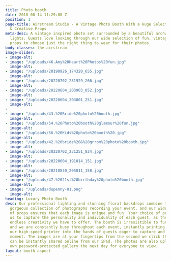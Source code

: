 ```yaml
---
title: Photo booth
date: 2018-08-14 11:29:00 Z
position: 1
page-title: Airstream Studio - A Vintage Photo Booth With a Huge Selection Of Vintage
  & Creative Props
meta-desc: A vintage inspired photo set surrounded by a beautiful archway of fairground
  lights. Guests love looking through our wide selection of fun, vintage and creative
  props to choose just the right thing to wear for their photos.
body-classes: the-airstream
image-slider:
- image-alt: 
- image: "/uploads/46.Amy%20Heart%20Photos%20fun.jpg"
  image-alt: 
- image: "/uploads/20190926_174320_655.jpg"
  image-alt: 
- image: "/uploads/20220702_231929_266.jpg"
  image-alt: 
- image: "/uploads/20220604_203903_052.jpg"
  image-alt: 
- image: "/uploads/20220604_203001_251.jpg"
  image-alt: 
- 
- image: "/uploads/43.%20Bride%20photo%20booth.jpg"
  image-alt: 
- image: "/uploads/54.%20Photo%20booth%20glamour%20fun.jpg"
  image-alt: 
- image: "/uploads/56.%20Kids%20photo%20booth%20.jpg"
  image-alt: 
- image: "/uploads/42.%20bride%20&%20grrom%20photo%20booth.jpg"
  image-alt: 
- image: "/uploads/20220702_231251_824.jpg"
  image-alt: 
- image: "/uploads/20220604_191014_151.jpg"
  image-alt: 
- image: "/uploads/20210830_205011_158.jpg"
  image-alt: 
- image: "/uploads/47.%2021st%20birthday%20photo%20booth.jpg"
  image-alt: 
- image: "/uploads/dupenny-01.png"
  image-alt: 
heading: Luxury Photo Booth
desc: Our professional lighting and stunning floral backdrops combine to create a
  gorgeous collection of photographs recording your event, and our wide selection
  of props ensures that each image is unique and fun. Your choice of props allows
  us to capture the personality and individuality of each guest, as they embrace the
  endless creativity we have to offer. The booth is irresistible to fun-loving guests,
  and we are constantly busy throughout each event, instantly printing images from
  our high-speed printer into the hands of guests eager to capture and preserve the
  moment. The images are at your fingertips from the second we click the camera, and
  can be instantly shared online from our iPad. The photos are also uploaded to your
  own password-protected gallery the next day for everyone to view.
layout: booth-aspect
---
```


